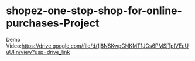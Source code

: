 # shopez-one-stop-shop-for-online-purchases-Project
Demo Video:https://drive.google.com/file/d/1j8NSKwpGNKMT1JGs6PMSjTpIVEuUuUFn/view?usp=drive_link
